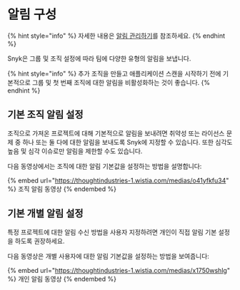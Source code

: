 # 알림 구성

{% hint style="info" %}
자세한 내용은 [알림 관리하기](../../../../snyk-admin/manage-notifications.md)를 참조하세요.
{% endhint %}

Snyk은 그룹 및 조직 설정에 따라 팀에 다양한 유형의 알림을 보냅니다.

{% hint style="info" %}
추가 조직을 만들고 애플리케이션 스캔을 시작하기 전에 기본적으로 그룹 및 첫 번째 조직에 대한 알림을 비활성화하는 것이 좋습니다.
{% endhint %}

## 기본 조직 알림 설정

조직으로 가져온 프로젝트에 대해 기본적으로 알림을 보내려면 취약성 또는 라이선스 문제 중 하나 또는 둘 다에 대한 알림을 보내도록 Snyk에 지정할 수 있습니다. 또한 심각도 높음 및 심각 이슈로만 알림을 제한할 수도 있습니다.

다음 동영상에서는 조직에 대한 알림 기본값을 설정하는 방법을 설명합니다:

{% embed url="https://thoughtindustries-1.wistia.com/medias/o41yfkfu34" %}
조직 알림 동영상
{% endembed %}

## 기본 개별 알림 설정

특정 프로젝트에 대한 알림 수신 방법을 사용자 지정하려면 개인이 직접 알림 기본 설정을 하도록 권장하세요.

다음 동영상은 개별 사용자에 대한 알림 기본값을 설정하는 방법을 보여줍니다:

{% embed url="https://thoughtindustries-1.wistia.com/medias/x1750wshlg" %}
개인 알림 동영상
{% endembed %}
